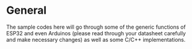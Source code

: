 # General

The sample codes here will go through some of the generic functions of ESP32 and even Arduinos (please read through your datasheet carefully and make necessary changes) as well as some C/C++ implementations.
